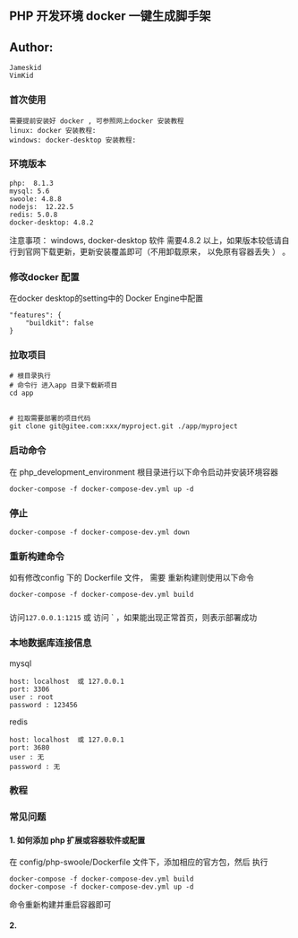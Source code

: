 ## PHP 开发环境 docker 一键生成脚手架
## Author: 
    Jameskid
    VimKid

### 首次使用
    需要提前安装好 docker , 可参照网上docker 安装教程 
    linux: docker 安装教程:
    windows: docker-desktop 安装教程: 

### 环境版本
    php:  8.1.3
    mysql: 5.6 
    swoole: 4.8.8
    nodejs:  12.22.5 
    redis: 5.0.8
    docker-desktop: 4.8.2

注意事项： windows, docker-desktop 软件 需要4.8.2 以上，如果版本较低请自行到官网下载更新，更新安装覆盖即可（不用卸载原来，
以免原有容器丢失 ） 。 

### 修改docker 配置
在docker desktop的setting中的 Docker Engine中配置
```shell
"features": {
    "buildkit": false
}
```
### 

### 拉取项目
```
# 根目录执行
# 命令行 进入app 目录下载新项目
cd app 


# 拉取需要部署的项目代码 
git clone git@gitee.com:xxx/myproject.git ./app/myproject

```
### 启动命令
在 php_development_environment  根目录进行以下命令启动并安装环境容器
```
docker-compose -f docker-compose-dev.yml up -d
```
### 停止
```
docker-compose -f docker-compose-dev.yml down
```
### 重新构建命令
如有修改config 下的  Dockerfile 文件， 需要 重新构建则使用以下命令 
```
docker-compose -f docker-compose-dev.yml build
```
###

### 
访问`127.0.0.1:1215` 或 访问 ` ，如果能出现正常首页，则表示部署成功

### 本地数据库连接信息
mysql
```
host: localhost  或 127.0.0.1
port: 3306 
user : root
password : 123456
```
redis
```
host: localhost  或 127.0.0.1
port: 3680
user : 无
password : 无
```
### 教程


### 常见问题
#### 1. 如何添加 php 扩展或容器软件或配置
在 config/php-swoole/Dockerfile 文件下，添加相应的官方包，然后 执行
```
docker-compose -f docker-compose-dev.yml build
docker-compose -f docker-compose-dev.yml up -d
```
命令重新构建并重启容器即可

#### 2.

